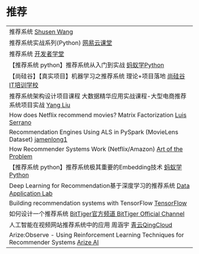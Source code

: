 # 推荐

|                                                                                                                                          |
| ---------------------------------------------------------------------------------------------------------------------------------------- |
| 推荐系统 [Shusen Wang](https://www.youtube.com/playlist?list=PLvOO0btloRntAi-VnV06M1Bu0X1xljUUP)                                             |
| 推荐系统实战系列(Python) [网易云课堂](https://study.163.com/course/courseMain.htm?courseId=1210741817)                                                |
| 推荐系统 [开发者学堂](https://www.youtube.com/playlist?list=PLGmd9-PCMLhb9mZoKtAPgKonRopCKR8f9)                                                   |
| 【推荐系统 python】推荐系统从入门到实战 [蚂蚁学Python](https://www.youtube.com/playlist?list=PLCemT-oocgalODXpQ-EP\_IfrrD-A--40h)                           |
| 【尚硅谷】【真实项目】机器学习之推荐系统 理论+项目落地 [尚硅谷IT培训学校](https://www.youtube.com/playlist?list=PLmOn9nNkQxJE3UX1L1bkI23mSJr5afIeL)                       |
| 推荐系统架构设计项目课程 大数据精华应用实战课程-大型电商推荐系统项目实战 [Yang Liu](https://www.youtube.com/playlist?list=PLhXu26RzZZTyZ3L\_YFJ1XjztWzXH1KlGK)              |
| How does Netflix recommend movies? Matrix Factorization [Luis Serrano](https://www.youtube.com/watch?v=ZspR5PZemcs)                      |
| Recommendation Engines Using ALS in PySpark (MovieLens Dataset) [jamenlong1](https://www.youtube.com/watch?v=FgGjc5oabrA)                |
| How Recommender Systems Work (Netflix/Amazon) [Art of the Problem](https://www.youtube.com/watch?v=n3RKsY2H-NE)                          |
| 【推荐系统 python】推荐系统极其重要的Embedding技术 [蚂蚁学Python](https://www.youtube.com/watch?v=FMN1e8Izyac)                                               |
| Deep Learning for Recommendation基于深度学习的推荐系统 [Data Application Lab](https://www.youtube.com/watch?v=uGbZ\_E6Rc0Y)                         |
| Building recommendation systems with TensorFlow [TensorFlow](https://www.youtube.com/playlist?list=PLQY2H8rRoyvy2MiyUBz5RWZr5MPFkV3qz)   |
| 如何设计一个推荐系统 [BitTiger官方频道 BitTiger Official Channel](https://www.youtube.com/watch?v=MZkxusQ6GNo)                                         |
| 人工智能在视频网站推荐系统中的应用 周涵宇 [青云QingCloud](https://www.youtube.com/watch?v=2joJySVvnHs)                                                         |
| Arize:Observe - Using Reinforcement Learning Techniques for Recommender Systems [Arize AI](https://www.youtube.com/watch?v=gg4xi\_SeXSA) |
